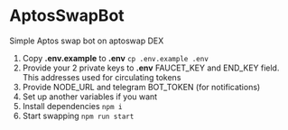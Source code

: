 # AptosSwapBot
Simple Aptos swap bot on aptoswap DEX

1. Copy **.env.example** to **.env** `cp .env.example .env`
2. Provide your 2 private keys to **.env** FAUCET_KEY and END_KEY field. This addresses used for circulating tokens
3. Provide NODE_URL and telegram BOT_TOKEN (for notifications)
4. Set up another variables if you want
4. Install dependencies `npm i`
5. Start swapping `npm run start`
